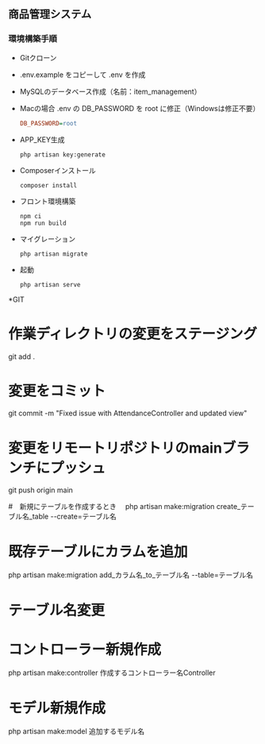 ## 商品管理システム

### 環境構築手順

* Gitクローン
* .env.example をコピーして .env を作成
* MySQLのデータベース作成（名前：item_management）
* Macの場合 .env の DB_PASSWORD を root に修正（Windowsは修正不要）

    ```INI
    DB_PASSWORD=root
    ```

* APP_KEY生成

    ```console
    php artisan key:generate
    ```

* Composerインストール

    ```console
    composer install
    ```

* フロント環境構築

    ```console
    npm ci
    npm run build
    ```

* マイグレーション

    ```console
    php artisan migrate
    ```

* 起動

    ```console
    php artisan serve
    ```

*GIT
# 作業ディレクトリの変更をステージング
git add .

# 変更をコミット
git commit -m "Fixed issue with AttendanceController and updated view"

# 変更をリモートリポジトリのmainブランチにプッシュ
git push origin main

#　新規にテーブルを作成するとき
　php artisan make:migration create_テーブル名_table --create=テーブル名

# 既存テーブルにカラムを追加
php artisan make:migration add_カラム名_to_テーブル名 --table=テーブル名

# テーブル名変更

# コントローラー新規作成

php artisan make:controller 作成するコントローラー名Controller

# モデル新規作成
php artisan make:model 追加するモデル名

